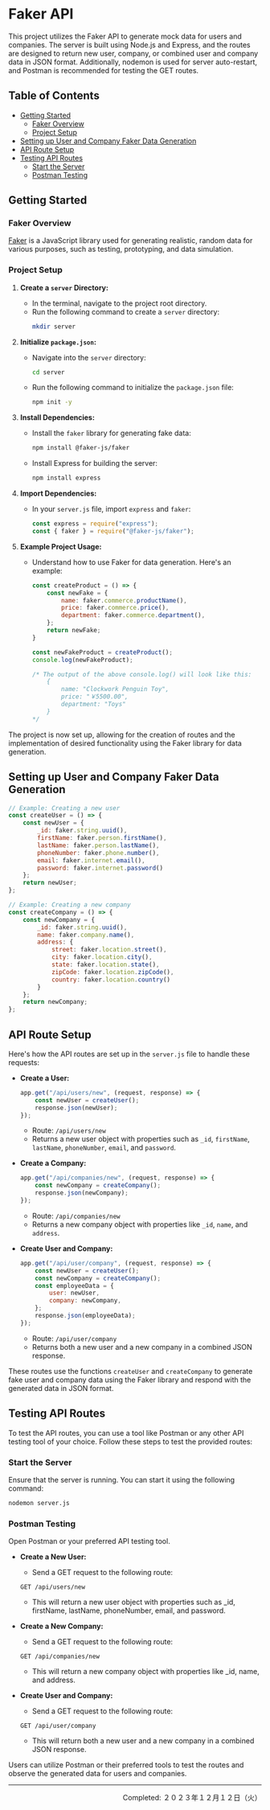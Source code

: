 # Faker API

This project utilizes the Faker API to generate mock data for users and companies. The server is built using Node.js and Express, and the routes are designed to return new user, company, or combined user and company data in JSON format. Additionally, nodemon is used for server auto-restart, and Postman is recommended for testing the GET routes.


## Table of Contents

- [Getting Started](#getting-started)
    - [Faker Overview](#faker-overview)
    - [Project Setup](#project-setup)
- [Setting up User and Company Faker Data Generation](#setting-up-user-and-company-faker-data-generation)
- [API Route Setup](#api-route-setup)
- [Testing API Routes](#testing-api-routes)
    - [Start the Server](#start-the-server)
    - [Postman Testing](#postman-testing)


## Getting Started

### Faker Overview

[Faker](https://https://fakerjs.dev/) is a JavaScript library used for generating realistic, random data for various purposes, such as testing, prototyping, and data simulation.

### Project Setup

1. **Create a `server` Directory:**
   - In the terminal, navigate to the project root directory.
   - Run the following command to create a `server` directory:
     ```bash
     mkdir server
     ```

2. **Initialize `package.json`:**
   - Navigate into the `server` directory:
     ```bash
     cd server
     ```
   - Run the following command to initialize the `package.json` file:
     ```bash
     npm init -y
     ```

3. **Install Dependencies:**
   - Install the `faker` library for generating fake data:
     ```bash
     npm install @faker-js/faker
     ```
   - Install Express for building the server:
     ```bash
     npm install express
     ```

4. **Import Dependencies:**
   - In your `server.js` file, import `express` and `faker`:
     ```javascript
     const express = require("express");
     const { faker } = require("@faker-js/faker");
     ```

5. **Example Project Usage:**
   - Understand how to use Faker for data generation. Here's an example:
     ```javascript
     const createProduct = () => {
         const newFake = {
             name: faker.commerce.productName(),
             price: faker.commerce.price(),
             department: faker.commerce.department(),
         };
         return newFake;
     }

     const newFakeProduct = createProduct();
     console.log(newFakeProduct);

     /* The output of the above console.log() will look like this:
         {
             name: "Clockwork Penguin Toy",
             price: "￥5500.00",
             department: "Toys"
         }
     */
     ```

The project is now set up, allowing for the creation of routes and the implementation of desired functionality using the Faker library for data generation.


## Setting up User and Company Faker Data Generation

```javascript
// Example: Creating a new user
const createUser = () => {
    const newUser = {
        _id: faker.string.uuid(),
        firstName: faker.person.firstName(),
        lastName: faker.person.lastName(),
        phoneNumber: faker.phone.number(),
        email: faker.internet.email(),
        password: faker.internet.password()
    };
    return newUser;
};

// Example: Creating a new company
const createCompany = () => {
    const newCompany = {
        _id: faker.string.uuid(),
        name: faker.company.name(),
        address: {
            street: faker.location.street(),
            city: faker.location.city(),
            state: faker.location.state(),
            zipCode: faker.location.zipCode(),
            country: faker.location.country()
        }
    };
    return newCompany;
};
```


## API Route Setup

Here's how the API routes are set up in the `server.js` file to handle these requests:

- **Create a User:**
    ```js
    app.get("/api/users/new", (request, response) => {
        const newUser = createUser();
        response.json(newUser);
    });
    ```
  - Route: `/api/users/new`
  - Returns a new user object with properties such as `_id`, `firstName`, `lastName`, `phoneNumber`, `email`, and `password`.

- **Create a Company:**
    ```js
    app.get("/api/companies/new", (request, response) => {
        const newCompany = createCompany();
        response.json(newCompany);
    });
    ```
  - Route: `/api/companies/new`
  - Returns a new company object with properties like `_id`, `name`, and `address`.

- **Create User and Company:**
    ```js
    app.get("/api/user/company", (request, response) => {
        const newUser = createUser();
        const newCompany = createCompany();
        const employeeData = {
            user: newUser,
            company: newCompany,
        };
        response.json(employeeData);
   });
    ```
    - Route: `/api/user/company`
    - Returns both a new user and a new company in a combined JSON response.

These routes use the functions `createUser` and `createCompany` to generate fake user and company data using the Faker library and respond with the generated data in JSON format.



## Testing API Routes

To test the API routes, you can use a tool like Postman or any other API testing tool of your choice. Follow these steps to test the provided routes:

### **Start the Server**
Ensure that the server is running. You can start it using the following command:
```bash
nodemon server.js
```

### **Postman Testing**
Open Postman or your preferred API testing tool.

- **Create a New User:**
    - Send a GET request to the following route:
    ```
    GET /api/users/new
    ```
    - This will return a new user object with properties such as _id, firstName, lastName, phoneNumber, email, and password.

- **Create a New Company:**
    - Send a GET request to the following route:
    ```
    GET /api/companies/new
    ```
    - This will return a new company object with properties like _id, name, and address.

- **Create User and Company:**
    - Send a GET request to the following route:
    ```
    GET /api/user/company
    ```
    - This will return both a new user and a new company in a combined JSON response.


Users can utilize Postman or their preferred tools to test the routes and observe the generated data for users and companies.

---
<p align="right">Completed: ２０２３年１２月１２日（火）</p>